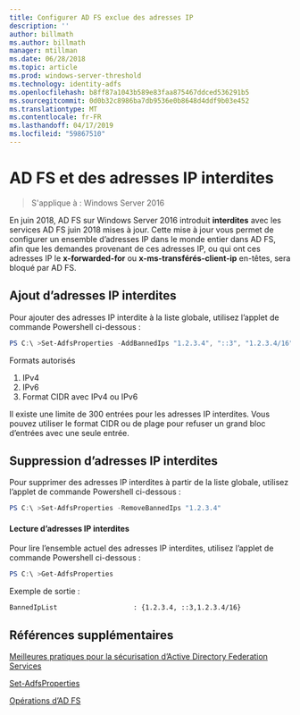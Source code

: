 ```yaml
---
title: Configurer AD FS exclue des adresses IP
description: ''
author: billmath
ms.author: billmath
manager: mtillman
ms.date: 06/28/2018
ms.topic: article
ms.prod: windows-server-threshold
ms.technology: identity-adfs
ms.openlocfilehash: b8ff87a1043b589e83faa875467ddced536291b5
ms.sourcegitcommit: 0d0b32c8986ba7db9536e0b8648d4ddf9b03e452
ms.translationtype: MT
ms.contentlocale: fr-FR
ms.lasthandoff: 04/17/2019
ms.locfileid: "59867510"
---
```

# <a name="ad-fs-and-banned-ip-addresses"></a>AD FS et des adresses IP interdites

>S'applique à : Windows Server 2016

En juin 2018, AD FS sur Windows Server 2016 introduit **interdites** avec les services AD FS juin 2018 mises à jour.  Cette mise à jour vous permet de configurer un ensemble d’adresses IP dans le monde entier dans AD FS, afin que les demandes provenant de ces adresses IP, ou qui ont ces adresses IP le **x-forwarded-for** ou **x-ms-transférés-client-ip** en-têtes, sera bloqué par AD FS.

## <a name="adding-banned-ips"></a>Ajout d’adresses IP interdites
Pour ajouter des adresses IP interdite à la liste globale, utilisez l’applet de commande Powershell ci-dessous :

``` powershell
PS C:\ >Set-AdfsProperties -AddBannedIps "1.2.3.4", "::3", "1.2.3.4/16"
```

Formats autorisés

1.  IPv4
2.  IPv6
3.  Format CIDR avec IPv4 ou IPv6

Il existe une limite de 300 entrées pour les adresses IP interdites. Vous pouvez utiliser le format CIDR ou de plage pour refuser un grand bloc d’entrées avec une seule entrée.

## <a name="removing-banned-ips"></a>Suppression d’adresses IP interdites
Pour supprimer des adresses IP interdites à partir de la liste globale, utilisez l’applet de commande Powershell ci-dessous :

``` powershell
PS C:\ >Set-AdfsProperties -RemoveBannedIps "1.2.3.4"
```

#### <a name="read-banned-ips"></a>Lecture d’adresses IP interdites
Pour lire l’ensemble actuel des adresses IP interdites, utilisez l’applet de commande Powershell ci-dessous :

``` powershell
PS C:\ >Get-AdfsProperties 
```

Exemple de sortie :

```
BannedIpList                   : {1.2.3.4, ::3,1.2.3.4/16}
```



## <a name="additional-references"></a>Références supplémentaires  
[Meilleures pratiques pour la sécurisation d’Active Directory Federation Services](../../ad-fs/deployment/best-practices-securing-ad-fs.md)

[Set-AdfsProperties](https://technet.microsoft.com/itpro/powershell/windows/adfs/set-adfsproperties)

[Opérations d’AD FS](../../ad-fs/AD-FS-2016-Operations.md)
